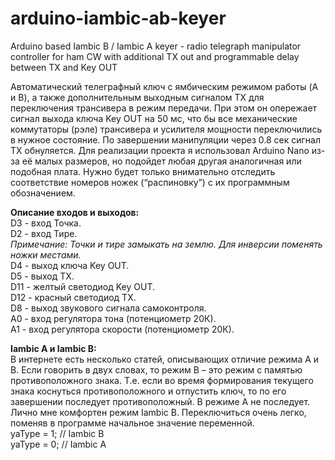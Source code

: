 # arduino-iambic-ab-keyer
Arduino based Iambic B / Iambic A keyer - radio telegraph manipulator controller for ham CW with additional TX out and programmable delay between TX and Key OUT

Автоматический телеграфный ключ с ямбическим режимом работы (A и B), а также дополнительным выходным сигналом TX для переключения трансивера в режим передачи. При этом он опережает сигнал выхода ключа Key OUT  на 50 мс, что бы все механические коммутаторы (рэле) трансивера и усилителя мощности переключились в нужное состояние. По завершении манипуляции через 0.8 сек сигнал TX обнуляется.
Для реализации проекта я использовал Arduino Nano из-за её малых размеров, но подойдет любая другая аналогичная или подобная плата. Нужно будет только внимательно отследить соответствие номеров ножек (“распиновку”) с их программным обозначением.

<b>Описание входов и выходов:</b><br>
D3 - вход Точка.<br>
D2 - вход Тире.<br>
<i>Примечание: Точки и тире замыкать на землю. Для инверсии поменять ножки местами.</i><br>
D4 - выход ключа Key OUT.<br>
D5 - выход TX.<br>
D11 - желтый светодиод Key OUT.<br>
D12 - красный светодиод TX.<br>
D8 - выход звукового сигнала самоконтроля.<br>
A0 - вход регулятора тона (потенциометр 20К).<br>
A1 - вход регулятора скорости (потенциометр 20К).<br>

<b>Iambic A и Iambic B:</b><br>
В интернете есть несколько статей, описывающих отличие режима A и B. Если говорить в двух словах, то режим B – это режим с памятью противоположного знака. Т.е. если во время формирования текущего знака коснуться противоположного и отпустить ключ, то по его завершении последует противоположный. В режиме A не последует. Лично мне комфортен режим Iambic B. Переключиться очень легко, поменяв в программе начальное значение переменной.<br>
yaType = 1; // Iambic B<br>
yaType = 0; // Iambic A<br>
